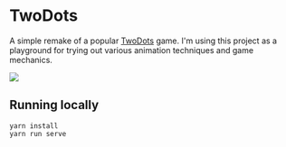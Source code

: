 # TwoDots

A simple remake of a popular [TwoDots](https://play.google.com/store/apps/details?id=com.weplaydots.twodotsandroid&hl=cs) game. I'm using this project as a playground for trying out various animation techniques and game mechanics.

![](http://g.recordit.co/w1P91Zt7c9.gif)

## Running locally
```shell script
yarn install
yarn run serve
```
